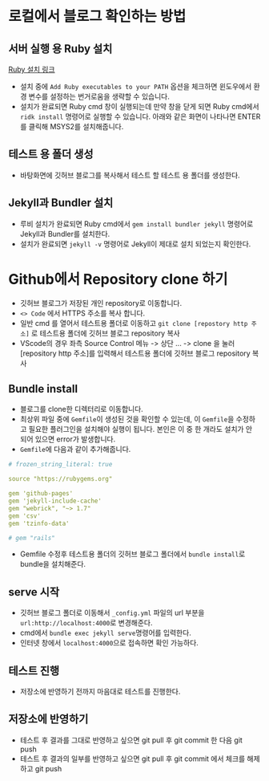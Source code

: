 # 로컬에서 블로그 확인하는 방법

## 서버 실행 용 Ruby 설치

[Ruby 설치 링크](https://rubyinstaller.org/downloads/)

- 설치 중에 `Add Ruby executables to your PATH` 옵션을 체크하면 윈도우에서 환경 변수를 설정하는 번거로움을 생략할 수 있습니다.
- 설치가 완료되면 Ruby cmd 창이 실행되는데 만약 창을 닫게 되면 Ruby cmd에서 `ridk install` 명령어로 실행할 수 있습니다. 아래와 같은 화면이 나타나면 ENTER를 클릭해 MSYS2를 설치해줍니다.

## 테스트 용 폴더 생성

- 바탕화면에 깃허브 블로그를 복사해서 테스트 할 테스트 용 폴더를 생성한다.

## Jekyll과 Bundler 설치

- 루비 설치가 완료되면 Ruby cmd에서 `gem install bundler jekyll` 명령어로 Jekyll과 Bundler를 설치한다. 
- 설치가 완료되면 `jekyll -v` 명령어로 Jekyll이 제대로 설치 되었는지 확인한다.

# Github에서 Repository clone 하기

- 깃허브 블로그가 저장된 개인 repository로 이동합니다.
- `<> Code` 에서 HTTPS 주소를 복사 합니다.
- 일반 cmd 를 열어서 테스트용 폴더로 이동하고 `git clone [repostory http 주소]` 로 테스트용 폴더에 깃허브 블로그 repository 복사
- VScode의 경우 좌측 Source Control 메뉴 -> 상단 ... -> clone 을 눌러 [repository http 주소]를 입력해서 테스트용 폴더에 깃허브 블로그 repository 복사

## Bundle install
- 블로그를 clone한 디렉터리로 이동합니다. 
- 최상위 파일 중에 `Gemfile`이 생성된 것을 확인할 수 있는데, 이 `Gemfile`을 수정하고 필요한 플러그인을 설치해야 실행이 됩니다. 본인은 이 중 한 개라도 설치가 안 되어 있으면 error가 발생합니다.
- `Gemfile`에 다음과 같이 추가해줍니다.

```yml
# frozen_string_literal: true

source "https://rubygems.org"

gem 'github-pages'
gem 'jekyll-include-cache'
gem "webrick", "~> 1.7"
gem 'csv'
gem 'tzinfo-data'

# gem "rails"
```

- Gemfile 수정후 테스트용 폴더의 깃허브 블로그 폴더에서 `bundle install`로 bundle을 설치해준다.

## serve 시작

- 깃허브 블로그 폴더로 이동해서 `_config.yml` 파일의 url 부분을 `url:http://localhost:4000`로 변경해준다.
- cmd에서 `bundle exec jekyll serve`명령어를 입력한다.
- 인터넷 창에서 `localhost:4000`으로 접속하면 확인 가능하다.

## 테스트 진행

- 저장소에 반영하기 전까지 마음대로 테스트를 진행한다.

## 저장소에 반영하기

- 테스트 후 결과를 그대로 반영하고 싶으면 git pull 후 git commit 한 다음 git push
- 테스트 후 결과의 일부를 반영하고 싶으면 git pull 후 git commit 에서 체크를 해제하고 git push